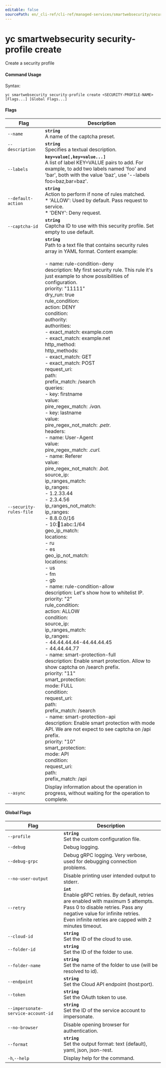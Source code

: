 ```yaml
---
editable: false
sourcePath: en/_cli-ref/cli-ref/managed-services/smartwebsecurity/security-profile/create.md
---
```


# yc smartwebsecurity security-profile create

Create a security profile

#### Command Usage

Syntax: 

`yc smartwebsecurity security-profile create <SECURITY-PROFILE-NAME> [Flags...] [Global Flags...]`

#### Flags

| Flag | Description |
|----|----|
|`--name`|<b>`string`</b><br/>A name of the captcha preset.|
|`--description`|<b>`string`</b><br/>Specifies a textual description.|
|`--labels`|<b>`key=value[,key=value...]`</b><br/>A list of label KEY=VALUE pairs to add. For example, to add two labels named 'foo' and 'bar', both with the value 'baz', use '--labels foo=baz,bar=baz'.|
|`--default-action`|<b>`string`</b><br/>Action to perform if none of rules matched.<br/>* 'ALLOW': Used by default. Pass request to service.<br/>* 'DENY': Deny request.|
|`--captcha-id`|<b>`string`</b><br/>Captcha ID to use with this security profile. Set empty to use default.|
|`--security-rules-file`|<b>`string`</b><br/>Path to a text file that contains security rules array in YAML format. Content example:<br/><br/>- name: rule-condition-deny<br/>description: My first security rule. This rule it's just example to show possibilities of configuration.<br/>priority: "11111"<br/>dry_run: true<br/>rule_condition:<br/>action: DENY<br/>condition:<br/>authority:<br/>authorities:<br/>- exact_match: example.com<br/>- exact_match: example.net<br/>http_method:<br/>http_methods:<br/>- exact_match: GET<br/>- exact_match: POST<br/>request_uri:<br/>path:<br/>prefix_match: /search<br/>queries:<br/>- key: firstname<br/>value:<br/>pire_regex_match: .*ivan.*<br/>- key: lastname<br/>value:<br/>pire_regex_not_match: .*petr.*<br/>headers:<br/>- name: User-Agent<br/>value:<br/>pire_regex_match: .*curl.*<br/>- name: Referer<br/>value:<br/>pire_regex_not_match: .*bot.*<br/>source_ip:<br/>ip_ranges_match:<br/>ip_ranges:<br/>- 1.2.33.44<br/>- 2.3.4.56<br/>ip_ranges_not_match:<br/>ip_ranges:<br/>- 8.8.0.0/16<br/>- 10::1234:1abc:1/64<br/>geo_ip_match:<br/>locations:<br/>- ru<br/>- es<br/>geo_ip_not_match:<br/>locations:<br/>- us<br/>- fm<br/>- gb<br/>- name: rule-condition-allow<br/>description: Let's show how to whitelist IP.<br/>priority: "2"<br/>rule_condition:<br/>action: ALLOW<br/>condition:<br/>source_ip:<br/>ip_ranges_match:<br/>ip_ranges:<br/>- 44.44.44.44-44.44.44.45<br/>- 44.44.44.77<br/>- name: smart-protection-full<br/>description: Enable smart protection. Allow to show captcha on /search prefix.<br/>priority: "11"<br/>smart_protection:<br/>mode: FULL<br/>condition:<br/>request_uri:<br/>path:<br/>prefix_match: /search<br/>- name: smart-protection-api<br/>description: Enable smart protection with mode API. We are not expect to see captcha on /api prefix.<br/>priority: "10"<br/>smart_protection:<br/>mode: API<br/>condition:<br/>request_uri:<br/>path:<br/>prefix_match: /api<br/>|
|`--async`|Display information about the operation in progress, without waiting for the operation to complete.|

#### Global Flags

| Flag | Description |
|----|----|
|`--profile`|<b>`string`</b><br/>Set the custom configuration file.|
|`--debug`|Debug logging.|
|`--debug-grpc`|Debug gRPC logging. Very verbose, used for debugging connection problems.|
|`--no-user-output`|Disable printing user intended output to stderr.|
|`--retry`|<b>`int`</b><br/>Enable gRPC retries. By default, retries are enabled with maximum 5 attempts.<br/>Pass 0 to disable retries. Pass any negative value for infinite retries.<br/>Even infinite retries are capped with 2 minutes timeout.|
|`--cloud-id`|<b>`string`</b><br/>Set the ID of the cloud to use.|
|`--folder-id`|<b>`string`</b><br/>Set the ID of the folder to use.|
|`--folder-name`|<b>`string`</b><br/>Set the name of the folder to use (will be resolved to id).|
|`--endpoint`|<b>`string`</b><br/>Set the Cloud API endpoint (host:port).|
|`--token`|<b>`string`</b><br/>Set the OAuth token to use.|
|`--impersonate-service-account-id`|<b>`string`</b><br/>Set the ID of the service account to impersonate.|
|`--no-browser`|Disable opening browser for authentication.|
|`--format`|<b>`string`</b><br/>Set the output format: text (default), yaml, json, json-rest.|
|`-h`,`--help`|Display help for the command.|
